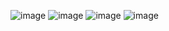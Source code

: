 ![image](https://github.com/user-attachments/assets/d239978e-e7fd-46f6-8029-ed7bacfe3656)
![image](https://github.com/user-attachments/assets/547d6f3c-53c9-48b7-a50a-17af5d68f796)
![image](https://github.com/user-attachments/assets/aff53d40-f503-4010-8460-4ca0c199e63d)
![image](https://github.com/user-attachments/assets/aacc9532-b041-4333-8e5d-6cc2a9db2986)
